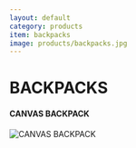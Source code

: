```yaml
---
layout: default
category: products
item: backpacks
image: products/backpacks.jpg
---
```


# BACKPACKS

#### CANVAS BACKPACK
![CANVAS BACKPACK](http://situ0020.github.com/ecommerce-website/images/products/backpack.jpg)

